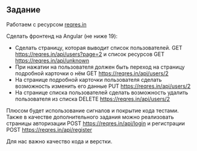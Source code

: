 
## Задание

Работаем с ресурсом [reqres.in](https://reqres.in/)

Сделать фронтенд на Angular (не ниже 19):

- Сделать страницу, которая выводит список пользователей. GET https://reqres.in/api/users?page=2 и список ресурсов GET https://reqres.in/api/unknown
- При нажатии на пользователя должен быть переход на страницу подробной карточки о нём GET https://reqres.in/api/users/2
- На странице подробной карточки пользователя сделать возможность изменить его данные PUT https://reqres.in/api/users/2
- На странице списка пользователей сделать возможность удалить пользователя из списка DELETE https://reqres.in/api/users/2

Плюсом будет использование сигналов и покрытие кода тестами. Также в качестве дополнительного задания можно реализовать страницы авторизации POST https://reqres.in/api/login и регистрации POST https://reqres.in/api/register 

Для нас важно качество кода и верстки.
